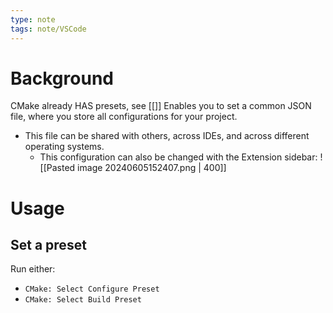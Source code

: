```yaml
---
type: note
tags: note/VSCode
---
```

# Background
CMake already HAS presets, see [[]]
Enables you to set a common JSON file, where you store all configurations for your project. 
- This file can be shared with others, across IDEs, and across different operating systems. 
	- This configuration can also be changed with the Extension sidebar:
	  ![[Pasted image 20240605152407.png | 400]]


# Usage
## Set a preset
Run either:
- `CMake: Select Configure Preset` 
- `CMake: Select Build Preset`